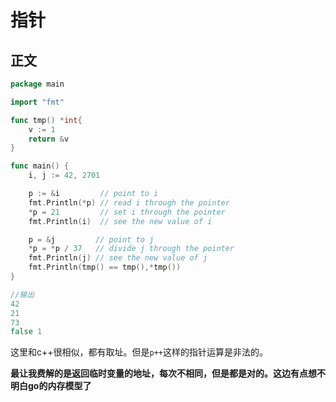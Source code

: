 # 指针

## 正文

~~~go
package main

import "fmt"

func tmp() *int{
	v := 1
	return &v
}

func main() {
	i, j := 42, 2701

	p := &i         // point to i
	fmt.Println(*p) // read i through the pointer
	*p = 21         // set i through the pointer
	fmt.Println(i)  // see the new value of i

	p = &j         // point to j
	*p = *p / 37   // divide j through the pointer
	fmt.Println(j) // see the new value of j
	fmt.Println(tmp() == tmp(),*tmp())
}

//输出
42
21
73
false 1
~~~

这里和c++很相似，都有取址。但是`p++`这样的指针运算是非法的。

**最让我费解的是返回临时变量的地址，每次不相同，但是都是对的。这边有点想不明白go的内存模型了**
